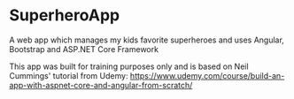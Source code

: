 # SuperheroApp

A web app which manages my kids favorite superheroes and uses Angular, Bootstrap and ASP.NET Core Framework

This app was built for training purposes only and is based on Neil Cummings' tutorial from Udemy: https://www.udemy.com/course/build-an-app-with-aspnet-core-and-angular-from-scratch/
